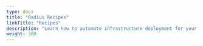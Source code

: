 ```yaml
---
type: docs
title: "Radius Recipes"
linkTitle: "Recipes"
description: "Learn how to automate infrastructure deployment for your resources with Radius recipes"
weight: 300
---
```

